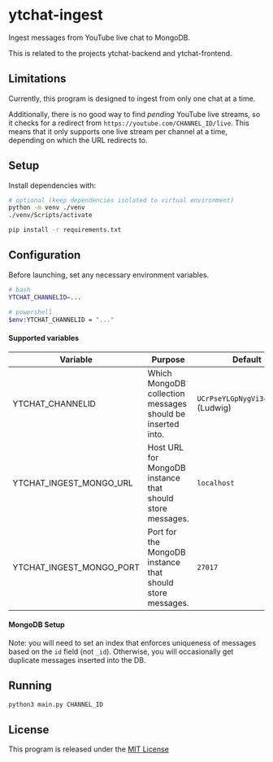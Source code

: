 # ytchat-ingest

Ingest messages from YouTube live chat to MongoDB.

This is related to the projects ytchat-backend and ytchat-frontend.

## Limitations

Currently, this program is designed to ingest from only one chat at a time.

Additionally, there is no good way to find *pending* YouTube live streams, so it checks for a redirect
from `https://youtube.com/CHANNEL_ID/live`. This means that it only supports one live stream per channel at a time,
depending on which the URL redirects to.

## Setup

Install dependencies with:

```bash
# optional (keep dependencies isolated to virtual environment)
python -m venv ./venv
./venv/Scripts/activate

pip install -r requirements.txt
```

## Configuration

Before launching, set any necessary environment variables.

```bash
# bash
YTCHAT_CHANNELID=...
```

```bash
# powershell
$env:YTCHAT_CHANNELID = "..."
```

#### Supported variables

| Variable                 | Purpose                                                    | Default                             |
|--------------------------|------------------------------------------------------------|-------------------------------------|
| YTCHAT_CHANNELID         | Which MongoDB collection messages should be inserted into. | `UCrPseYLGpNygVi34QpGNqpA` (Ludwig) |
| YTCHAT_INGEST_MONGO_URL  | Host URL for MongoDB instance that should store messages.  | `localhost`                         |
| YTCHAT_INGEST_MONGO_PORT | Port for the MongoDB instance that should store messages.  | `27017`                             |

#### MongoDB Setup

Note: you will need to set an index that enforces uniqueness of messages based on the `id` field (not `_id`). Otherwise,
you will occasionally get duplicate messages inserted into the DB.

## Running

```bash
python3 main.py CHANNEL_ID
```

## License

This program is released under the [MIT License](LICENSE)
